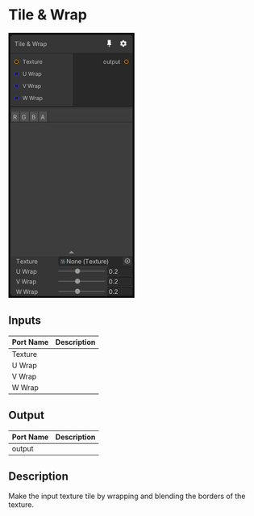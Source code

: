 # Tile & Wrap
![Mixture.TileWrapNode](../../images/Mixture.TileWrapNode.png)
## Inputs
Port Name | Description
--- | ---
Texture | 
U Wrap | 
V Wrap | 
W Wrap | 

## Output
Port Name | Description
--- | ---
output | 

## Description
Make the input texture tile by wrapping and blending the borders of the texture.

